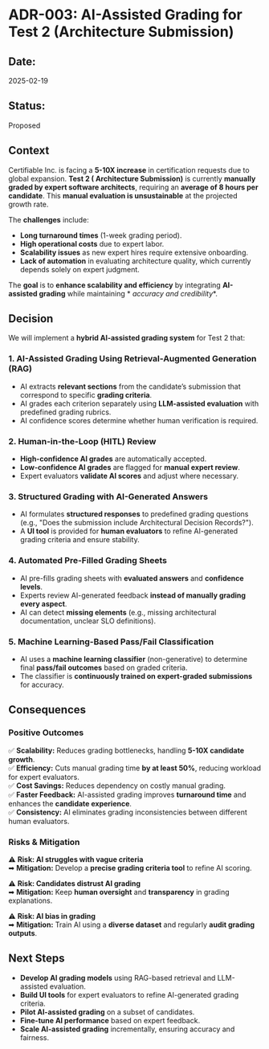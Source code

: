 # **ADR-003: AI-Assisted Grading for Test 2 (Architecture Submission)**

## **Date:**

2025-02-19

## **Status:**

Proposed

## **Context**

Certifiable Inc. is facing a **5-10X increase** in certification requests due to global expansion. **Test 2 (
Architecture Submission)** is currently **manually graded by expert software architects**, requiring an **average of 8
hours per candidate**. This **manual evaluation is unsustainable** at the projected growth rate.

The **challenges** include:

- **Long turnaround times** (1-week grading period).
- **High operational costs** due to expert labor.
- **Scalability issues** as new expert hires require extensive onboarding.
- **Lack of automation** in evaluating architecture quality, which currently depends solely on expert judgment.

The **goal** is to **enhance scalability and efficiency** by integrating **AI-assisted grading** while maintaining *
*accuracy and credibility**.

## **Decision**

We will implement a **hybrid AI-assisted grading system** for Test 2 that:

### **1. AI-Assisted Grading Using Retrieval-Augmented Generation (RAG)**

- AI extracts **relevant sections** from the candidate’s submission that correspond to specific **grading criteria**.
- AI grades each criterion separately using **LLM-assisted evaluation** with predefined grading rubrics.
- AI confidence scores determine whether human verification is required.

### **2. Human-in-the-Loop (HITL) Review**

- **High-confidence AI grades** are automatically accepted.
- **Low-confidence AI grades** are flagged for **manual expert review**.
- Expert evaluators **validate AI scores** and adjust where necessary.

### **3. Structured Grading with AI-Generated Answers**

- AI formulates **structured responses** to predefined grading questions (e.g., "Does the submission include
  Architectural Decision Records?").
- A **UI tool** is provided for **human evaluators** to refine AI-generated grading criteria and ensure stability.

### **4. Automated Pre-Filled Grading Sheets**

- AI pre-fills grading sheets with **evaluated answers** and **confidence levels**.
- Experts review AI-generated feedback **instead of manually grading every aspect**.
- AI can detect **missing elements** (e.g., missing architectural documentation, unclear SLO definitions).

### **5. Machine Learning-Based Pass/Fail Classification**

- AI uses a **machine learning classifier** (non-generative) to determine final **pass/fail outcomes** based on graded
  criteria.
- The classifier is **continuously trained on expert-graded submissions** for accuracy.

## **Consequences**

### **Positive Outcomes**

✅ **Scalability:** Reduces grading bottlenecks, handling **5-10X candidate growth**.  
✅ **Efficiency:** Cuts manual grading time **by at least 50%**, reducing workload for expert evaluators.  
✅ **Cost Savings:** Reduces dependency on costly manual grading.  
✅ **Faster Feedback:** AI-assisted grading improves **turnaround time** and enhances the **candidate experience**.  
✅ **Consistency:** AI eliminates grading inconsistencies between different human evaluators.

### **Risks & Mitigation**

⚠ **Risk: AI struggles with vague criteria**  
➡ **Mitigation:** Develop a **precise grading criteria tool** to refine AI scoring.

⚠ **Risk: Candidates distrust AI grading**  
➡ **Mitigation:** Keep **human oversight** and **transparency** in grading explanations.

⚠ **Risk: AI bias in grading**  
➡ **Mitigation:** Train AI using a **diverse dataset** and regularly **audit grading outputs**.

## **Next Steps**

- **Develop AI grading models** using RAG-based retrieval and LLM-assisted evaluation.
- **Build UI tools** for expert evaluators to refine AI-generated grading criteria.
- **Pilot AI-assisted grading** on a subset of candidates.
- **Fine-tune AI performance** based on expert feedback.
- **Scale AI-assisted grading** incrementally, ensuring accuracy and fairness.
